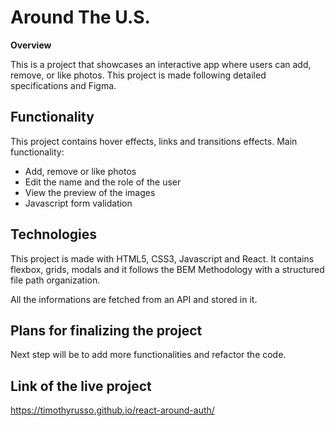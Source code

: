 # Around The U.S.

**Overview**

This is a project that showcases an interactive app where users can add, remove, or like photos. This project is made following detailed specifications and Figma.

## Functionality

This project contains hover effects, links and transitions effects. Main functionality:
- Add, remove or like photos
- Edit the name and the role of the user
- View the preview of the images
- Javascript form validation

## Technologies

This project is made with HTML5, CSS3, Javascript and React. It contains flexbox, grids, modals and it follows the BEM Methodology with a structured file path organization.

All the informations are fetched from an API and stored in it.

## Plans for finalizing the project

Next step will be to add more functionalities and refactor the code.

## Link of the live project

https://timothyrusso.github.io/react-around-auth/
